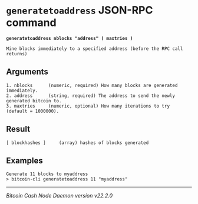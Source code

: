 `generatetoaddress` JSON-RPC command
====================================

**`generatetoaddress nblocks "address" ( maxtries )`**

```
Mine blocks immediately to a specified address (before the RPC call returns)
```

Arguments
---------

```
1. nblocks      (numeric, required) How many blocks are generated immediately.
2. address      (string, required) The address to send the newly generated bitcoin to.
3. maxtries     (numeric, optional) How many iterations to try (default = 1000000).
```

Result
------

```
[ blockhashes ]     (array) hashes of blocks generated
```

Examples
--------

```
Generate 11 blocks to myaddress
> bitcoin-cli generatetoaddress 11 "myaddress"
```

***

*Bitcoin Cash Node Daemon version v22.2.0*
